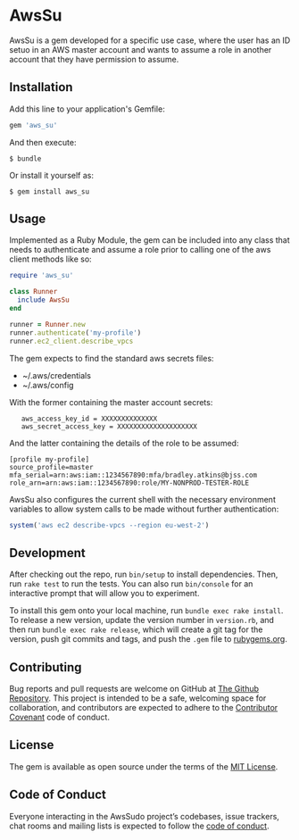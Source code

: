 # AwsSu

AwsSu is a gem developed for a specific use case, where the user has an ID setuo in an AWS master account and wants to 
assume a role in another account that they have permission to assume.

## Installation

Add this line to your application's Gemfile:

```ruby
gem 'aws_su'
```

And then execute:

    $ bundle

Or install it yourself as:

    $ gem install aws_su

## Usage

Implemented as a Ruby Module, the gem can be included into any class that needs to authenticate and assume
a role prior to calling one of the aws client methods like so:

```ruby
require 'aws_su'

class Runner
  include AwsSu
end

runner = Runner.new
runner.authenticate('my-profile')
runner.ec2_client.describe_vpcs
```

The gem expects to find the standard aws secrets files:

- ~/.aws/credentials
- ~/.aws/config

With the former containing the master account secrets:

```[master]
   aws_access_key_id = XXXXXXXXXXXXXX
   aws_secret_access_key = XXXXXXXXXXXXXXXXXXXX
```

And the latter containing the details of the role to be assumed:

```
[profile my-profile]
source_profile=master
mfa_serial=arn:aws:iam::1234567890:mfa/bradley.atkins@bjss.com
role_arn=arn:aws:iam::1234567890:role/MY-NONPROD-TESTER-ROLE
```

AwsSu also configures the current shell with the necessary environment variables to allow system calls to 
be made without further authentication:

```ruby
system('aws ec2 describe-vpcs --region eu-west-2')
```

## Development

After checking out the repo, run `bin/setup` to install dependencies. Then, run `rake test` to run the tests. You can also run `bin/console` for an interactive prompt that will allow you to experiment.

To install this gem onto your local machine, run `bundle exec rake install`. To release a new version, update the version number in `version.rb`, and then run `bundle exec rake release`, which will create a git tag for the version, push git commits and tags, and push the `.gem` file to [rubygems.org](https://rubygems.org).

## Contributing

Bug reports and pull requests are welcome on GitHub at [The Github Repository](https://github.com/museadmin/aws_su). This project is intended to be a safe, welcoming space for collaboration, and contributors are expected to adhere to the [Contributor Covenant](http://contributor-covenant.org) code of conduct.

## License

The gem is available as open source under the terms of the [MIT License](https://opensource.org/licenses/MIT).

## Code of Conduct

Everyone interacting in the AwsSudo project’s codebases, issue trackers, chat rooms and mailing lists is expected to follow the [code of conduct](https://github.com/[USERNAME]/aws_sudo/blob/master/CODE_OF_CONDUCT.md).
